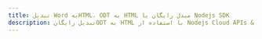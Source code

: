 ---title: تبدیل Word بهHTML، ODT به HTML مبدل رایگان یا Nodejs SDKdescription: تبدیل رایگانODT به HTML با استفاده از Nodejs Cloud APIs & SDK. همچنین اسناد Microsoft Word و OpenOffice را در Cloud ایجاد، ویرایش و رندر کنید.---